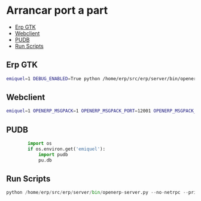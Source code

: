 # Arrancar port a part

- [Erp GTK](#erp-gtk)
- [Webclient](#webclient)
- [PUDB](#pudb)
- [Run Scripts](#run-scripts)

## Erp GTK

```bash
emiquel=1 DEBUG_ENABLED=True python /home/erp/src/erp/server/bin/openerp-server.py --no-netrpc --price_accuracy=6 --config=/home/erp/conf/$conf_file$.conf --port 12000 --interface 0.0.0.0
```

## Webclient

```bash
emiquel=1 OPENERP_MSGPACK=1 OPENERP_MSGPACK_PORT=12001 OPENERP_MSGPACK_HOST=0.0.0.0 DEBUG_ENABLED=True python /home/erp/src/erp/server/bin/openerp-server.py --no-netrpc --price_accuracy=6 --config /home/erp/conf/$conf_file$.conf --port 12000 --interface 0.0.0.0
```

## PUDB

```python
        import os
        if os.environ.get('emiquel'):
            import pudb
            pu.db
```

## Run Scripts

```python
python /home/erp/src/erp/server/bin/openerp-server.py --no-netrpc --price_accuracy=6 --config=/home/erp/conf/$conf_file$.conf --port 12000 --interface 0.0.0.0 --run-scripts=$modul$ --run-scripts-interactive
```
